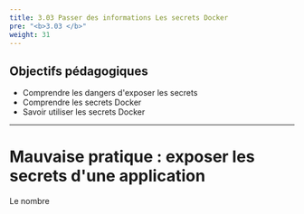 ```yaml
---
title: 3.03 Passer des informations Les secrets Docker
pre: "<b>3.03 </b>"
weight: 31
---
```


## Objectifs pédagogiques
  - Comprendre les dangers d'exposer les secrets
  - Comprendre les secrets Docker
  - Savoir utiliser les secrets Docker

--- 

# Mauvaise pratique : exposer les secrets d'une application 

Le nombre 